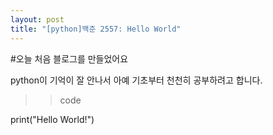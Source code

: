 ```yaml
---
layout: post
title: "[python]백준 2557: Hello World"
---
```

#오늘 처음 블로그를 만들었어요

python이 기억이 잘 안나서 아예 기초부터 천천히 공부하려고 합니다.



>>code
>>
print("Hello World!")
